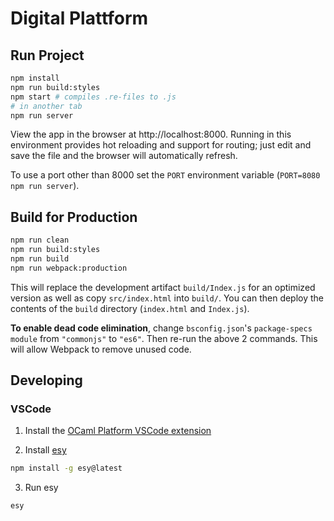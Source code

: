 # Digital Plattform

## Run Project

```sh
npm install
npm run build:styles
npm start # compiles .re-files to .js
# in another tab
npm run server
```

View the app in the browser at http://localhost:8000. Running in this environment provides hot reloading and support for routing; just edit and save the file and the browser will automatically refresh.

To use a port other than 8000 set the `PORT` environment variable (`PORT=8080 npm run server`).

## Build for Production

```sh
npm run clean
npm run build:styles
npm run build
npm run webpack:production
```

This will replace the development artifact `build/Index.js` for an optimized version as well as copy `src/index.html` into `build/`. You can then deploy the contents of the `build` directory (`index.html` and `Index.js`).

**To enable dead code elimination**, change `bsconfig.json`'s `package-specs` `module` from `"commonjs"` to `"es6"`. Then re-run the above 2 commands. This will allow Webpack to remove unused code.

## Developing

### VSCode

1. Install the [OCaml Platform VSCode extension](https://marketplace.visualstudio.com/items?itemName=ocamllabs.ocaml-platform)

2. Install [esy](httpds://esy.sh)

```sh
npm install -g esy@latest
```

3. Run esy

```sh
esy
```
